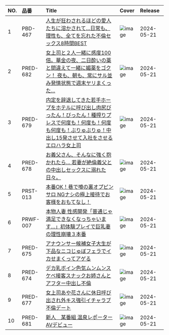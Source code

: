 |NO.|品番|Title|Cover|Release|
|:---|:---|:---|:---|:---|
1|PBD-467|[人生が狂わされるほどの愛人たちに溶かされて…日常も、理性も、全てを忘れた不倫セックス8時間BEST](https://www.avmoive.top/index.php/archives/53250/)|![image](https://cdn.up-timely.com/image/8/content/73756/xmtC0dG9Sg5bsqINkzawWG3akGdG7yhnIftZBmbW.jpg)|2024-05-21
2|PRED-682|[女上司と２人一緒に感度100倍。華金の夜、二日酔いの薬と間違えて一緒に媚薬をゴクン！ 夜も、朝も、常にサル並み発情状態で週末ヤリまくった…](https://www.avmoive.top/index.php/archives/53249/)|![image](https://cdn.up-timely.com/image/8/content/73754/oOyI4i4WjgMTqDNSRxZ8b4zwaCBnEbLKzpDX8U0y.jpg)|2024-05-21
3|PRED-679|[内定を辞退してきた若手ホープをホテルに呼び出し肉尻びったん！びったん！種搾りプレスで何度も！何度も！何度も何度も！ぶりゅぶりゅ！中出し15発させて入社をさせるエロハラ女上司](https://www.avmoive.top/index.php/archives/53248/)|![image](https://cdn.up-timely.com/image/8/content/73761/SR7c9epLRetxQjqsFN3S53SSTu0LhOLBxJm1qfBM.jpg)|2024-05-21
4|PRED-678|[お義父さん、そんなに強く抱かれたら… 若妻が絶倫義父との中出しセックスに溺れた日々。](https://www.avmoive.top/index.php/archives/53247/)|![image](https://cdn.up-timely.com/image/8/content/73755/CKlYX3B2j484ElE9i5IdRHqGBIxI0ntKgV23Eizw.jpg)|2024-05-21
5|PRST-013|[本番OK！巷で噂の裏オプピンサロ NGナシの極上接待でお客様をおもてなし！](https://www.avmoive.top/index.php/archives/53246/)|![image](https://cdn.up-timely.com/image/8/content/73760/vzWJfgXMq0WxXFydPPc3IfsBANCyHOuWm0fauyZ0.jpg)|2024-05-21
6|PRWF-007|[本物人妻 性感開発「普通じゃ満足できなくなっちゃいます…」初体験プレイで巨乳妻の理性崩壊３本番](https://www.avmoive.top/index.php/archives/53245/)|![image](https://cdn.up-timely.com/image/8/content/73753/kmllgGomCHBWkq9LqfXvMO7ZGlUOuYVbSU5LRYwf.jpg)|2024-05-21
7|PRED-675|[アナウンサー候補女子大生が下品なニコじゅぼフェラでイカせまくってアゲる](https://www.avmoive.top/index.php/archives/53244/)|![image](https://cdn.up-timely.com/image/8/content/73762/cyAHOnudEJviWZDfKV4Ua4wt0FYreg1S3TnTAcSZ.jpg)|2024-05-21
8|PRED-674|[デカ乳ボイン色気ムンムンスケベ接客スナックお姉さんとアフター中出し不倫](https://www.avmoive.top/index.php/archives/53243/)|![image](https://cdn.up-timely.com/image/8/content/73752/zfDUnZzhx99VGpYUPUfJANJhNk1zue4d1wsQfFnb.jpg)|2024-05-21
9|PRED-677|[女上司あや花さんに休日呼び出され外キス強引イチャラブ不倫デート](https://www.avmoive.top/index.php/archives/53242/)|![image](https://cdn.up-timely.com/image/8/content/73757/uiJ7U2Cr4jeunb2LWnh07UnaO6sFedqtPECHm6y7.jpg)|2024-05-21
10|PRED-681|[新人　某番組 温泉レポーターAVデビュー](https://www.avmoive.top/index.php/archives/53241/)|![image](https://cdn.up-timely.com/image/8/content/73758/l8JKO9X76d3YtjFEgmABrPGG264gI7WXSxbVsQnp.jpg)|2024-05-21